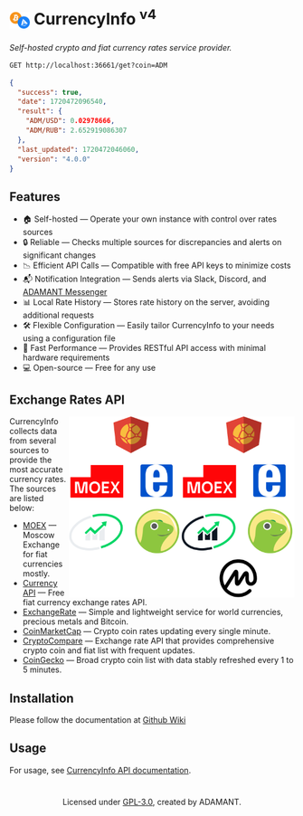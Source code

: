 # <sub><img src="./.github/logo.png" height="30"></sub> CurrencyInfo <sup>v4</sup>

<i>Self-hosted crypto and fiat currency rates service provider.</i>

```md
GET http://localhost:36661/get?coin=ADM
```

```json
{
  "success": true,
  "date": 1720472096540,
  "result": {
    "ADM/USD": 0.02978666,
    "ADM/RUB": 2.652919086307
  },
  "last_updated": 1720472046060,
  "version": "4.0.0"
}
```

## Features

- 🏠 Self-hosted — Operate your own instance with control over rates sources
- 🔒 Reliable — Checks multiple sources for discrepancies and alerts on significant changes
- 📉 Efficient API Calls — Compatible with free API keys to minimize costs
- 📬 Notification Integration — Sends alerts via Slack, Discord, and [ADAMANT Messenger](https://adamant.im)
- 📊 Local Rate History — Stores rate history on the server, avoiding additional requests
- 🛠 Flexible Configuration — Easily tailor CurrencyInfo to your needs using a configuration file
- 🚀 Fast Performance — Provides RESTful API access with minimal hardware requirements
- 💻 Open-source — Free for any use

## Exchange Rates API

<img src="./.github/banner-light.png#gh-light-mode-only" height="320" align="right">
<img src="./.github/banner-dark.png#gh-dark-mode-only" height="320" align="right">

<p align="left">
CurrencyInfo collects data from several sources to provide the most accurate currency rates. The sources are listed below:

<ul>
  <li><a href="https://moex.com">MOEX</a> — Moscow Exchange for fiat currencies mostly.
  </li>
  <li><a href="https://github.com/fawazahmed0/exchange-api">Currency API</a> — Free fiat currency exchange rates API.
  </li>
  <li><a href="https://exchangerate.host">ExchangeRate</a> — Simple and lightweight service for world currencies, precious metals and Bitcoin.
  </li>
  <li><a href="https://coinmarketcap.com">CoinMarketCap</a> — Crypto coin rates updating every single minute.
  </li>
  <li><a href="https://cryptocompare.com">CryptoCompare</a> — Exchange rate API that provides comprehensive crypto coin and fiat list with frequent updates.
  </li>
  <li><a href="https://coingecko.com">CoinGecko</a> — Broad crypto coin list with data stably refreshed every 1 to 5 minutes.
  </li>
</ul>

</p>

## Installation

Please follow the documentation at [Github Wiki](https://github.com/Adamant-im/currencyinfo/wiki/Installation)

## Usage

For usage, see [CurrencyInfo API documentation](https://github.com/Adamant-im/currencyinfo/wiki/API-specification).

<h1></h1>

<p align="center">Licensed under <a href="https://github.com/adamant-im/currencyinfo?tab=GPL-3.0-1-ov-file#readme">GPL-3.0</a>, created by ADAMANT.</p>
